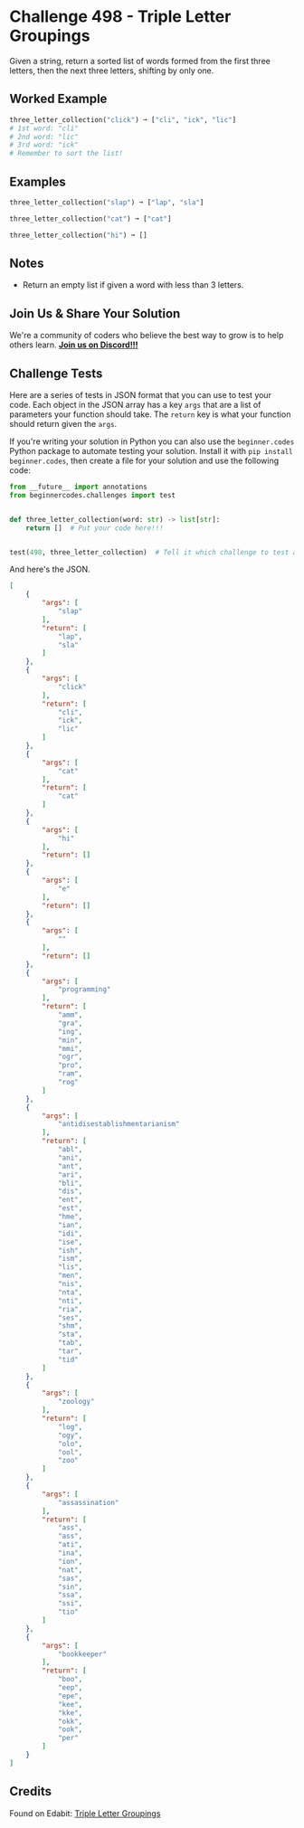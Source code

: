 # Challenge 498 - Triple Letter Groupings

Given a string, return a sorted list of words formed from the first three letters, then the next three letters, shifting by only one.

## Worked Example
```python
three_letter_collection("click") ➞ ["cli", "ick", "lic"]
# 1st word: "cli"
# 2nd word: "lic"
# 3rd word: "ick"
# Remember to sort the list!
```
## Examples
```python
three_letter_collection("slap") ➞ ["lap", "sla"]

three_letter_collection("cat") ➞ ["cat"]

three_letter_collection("hi") ➞ []
```
## Notes

- Return an empty list if given a word with less than 3 letters.

## Join Us & Share Your Solution

We're a community of coders who believe the best way to grow is to help others learn. **[Join us on Discord!!!](https://discord.gg/sfHykntuGy)**

## Challenge Tests

Here are a series of tests in JSON format that you can use to test your code. Each object in the JSON array has a key `args` that are a list of parameters your function should take. The `return` key is what your function should return given the `args`. 

If you're writing your solution in Python you can also use the `beginner.codes` Python package to automate testing your solution. Install it with `pip install beginner.codes`, then create a file for your solution and use the following code:
```python
from __future__ import annotations
from beginnercodes.challenges import test


def three_letter_collection(word: str) -> list[str]:
    return []  # Put your code here!!!


test(498, three_letter_collection)  # Tell it which challenge to test against
```
And here's the JSON.
```json
[
    {
        "args": [
            "slap"
        ],
        "return": [
            "lap",
            "sla"
        ]
    },
    {
        "args": [
            "click"
        ],
        "return": [
            "cli",
            "ick",
            "lic"
        ]
    },
    {
        "args": [
            "cat"
        ],
        "return": [
            "cat"
        ]
    },
    {
        "args": [
            "hi"
        ],
        "return": []
    },
    {
        "args": [
            "e"
        ],
        "return": []
    },
    {
        "args": [
            ""
        ],
        "return": []
    },
    {
        "args": [
            "programming"
        ],
        "return": [
            "amm",
            "gra",
            "ing",
            "min",
            "mmi",
            "ogr",
            "pro",
            "ram",
            "rog"
        ]
    },
    {
        "args": [
            "antidisestablishmentarianism"
        ],
        "return": [
            "abl",
            "ani",
            "ant",
            "ari",
            "bli",
            "dis",
            "ent",
            "est",
            "hme",
            "ian",
            "idi",
            "ise",
            "ish",
            "ism",
            "lis",
            "men",
            "nis",
            "nta",
            "nti",
            "ria",
            "ses",
            "shm",
            "sta",
            "tab",
            "tar",
            "tid"
        ]
    },
    {
        "args": [
            "zoology"
        ],
        "return": [
            "log",
            "ogy",
            "olo",
            "ool",
            "zoo"
        ]
    },
    {
        "args": [
            "assassination"
        ],
        "return": [
            "ass",
            "ass",
            "ati",
            "ina",
            "ion",
            "nat",
            "sas",
            "sin",
            "ssa",
            "ssi",
            "tio"
        ]
    },
    {
        "args": [
            "bookkeeper"
        ],
        "return": [
            "boo",
            "eep",
            "epe",
            "kee",
            "kke",
            "okk",
            "ook",
            "per"
        ]
    }
]
```
## Credits

Found on Edabit: [Triple Letter Groupings](https://edabit.com/challenge/NybeH5L7wFPYeynCn)
